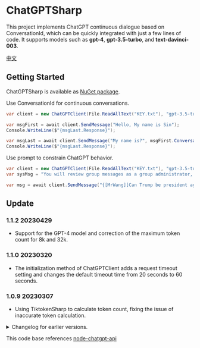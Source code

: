 # ChatGPTSharp

This project implements ChatGPT continuous dialogue based on ConversationId, which can be quickly integrated with just a few lines of code. It supports models such as **gpt-4**, **gpt-3.5-turbo**, and **text-davinci-003**.

[中文](README_CN.md)

## Getting Started

ChatGPTSharp is available as [NuGet package](https://www.nuget.org/packages/ChatGPTSharp/).

Use ConversationId for continuous conversations.
```csharp
var client = new ChatGPTClient(File.ReadAllText("KEY.txt"), "gpt-3.5-turbo");

var msgFirst = await client.SendMessage("Hello, My name is Sin");
Console.WriteLine($"{msgLast.Response}");

var msgLast = await client.SendMessage("My name is?", msgFirst.ConversationId, msgFirst.MessageId);
Console.WriteLine($"{msgLast.Response}");
```

Use prompt to constrain ChatGPT behavior.
```csharp
var client = new ChatGPTClient(File.ReadAllText("KEY.txt"), "gpt-3.5-turbo");
var sysMsg = "You will review group messages as a group administrator, and I will inform you in the format of {[who][said what]} to reply with a number from 0 to 10 to indicate the severity of political content in their speech, such as "0". No need to reply with any other unnecessary content, such as no political content or inability to understand the defense. Please note that group members may be cunning and use pinyin, initials, homophones, abbreviations, etc., to describe things to avoid scrutiny.";

var msg = await client.SendMessage("{[MrWang][Can Trump be president again?]}", sendSystemType: Model.SendSystemType.Custom, sendSystemMessage: sysMsg);
```

## Update

### 1.1.2 20230429
* Support for the GPT-4 model and correction of the maximum token count for 8k and 32k.

### 1.1.0 20230320
* The initialization method of ChatGPTClient adds a request timeout setting and changes the default timeout time from 20 seconds to 60 seconds.

### 1.0.9 20230307
* Using TiktokenSharp to calculate token count, fixing the issue of inaccurate token calculation.

<details> <summary>Changelog for earlier versions.</summary>
    
### 1.0.8 20230304
* token algorithm fix

### 1.0.6 20230303
* The token algorithm has been temporarily removed, which may cause exceptions when certain strings are combined. It will be restored after subsequent testing is completed.

### 1.0.5 20230303
* Add SendMessage parameters sendSystemType and sendSystemMessage to specify the insertion of system messages into the conversation.

### 1.0.3 20230302
* Add local token algorithm of gpt3, the algorithm is from js library gpt-3-encoder

</details>

This code base references [node-chatgpt-api](https://github.com/waylaidwanderer/node-chatgpt-api)
